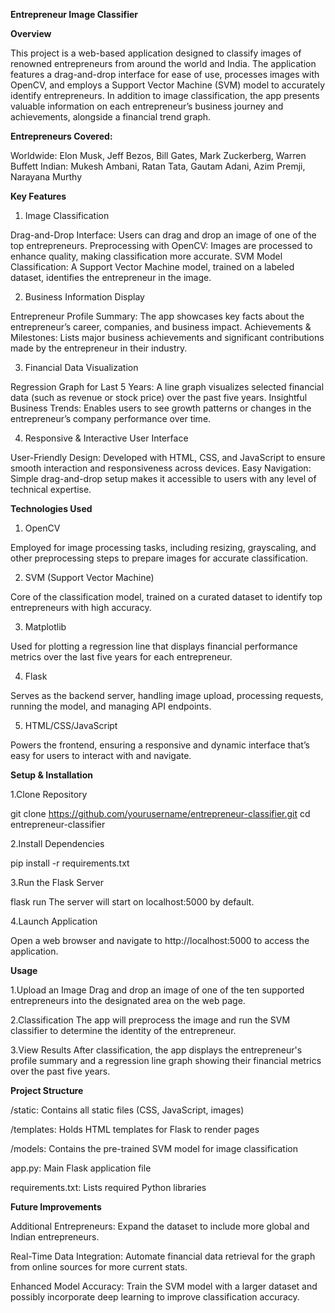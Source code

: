 **Entrepreneur Image Classifier**

**Overview**

This project is a web-based application designed to classify images of renowned entrepreneurs from around the world and India. The application features a drag-and-drop interface for ease of use, processes images with OpenCV, and employs a Support Vector Machine (SVM) model to accurately identify entrepreneurs. In addition to image classification, the app presents valuable information on each entrepreneur’s business journey and achievements, alongside a financial trend graph.

**Entrepreneurs Covered:**

Worldwide: Elon Musk, Jeff Bezos, Bill Gates, Mark Zuckerberg, Warren Buffett
Indian: Mukesh Ambani, Ratan Tata, Gautam Adani, Azim Premji, Narayana Murthy

**Key Features**

1. Image Classification
   
Drag-and-Drop Interface: Users can drag and drop an image of one of the top entrepreneurs.
Preprocessing with OpenCV: Images are processed to enhance quality, making classification more accurate.
SVM Model Classification: A Support Vector Machine model, trained on a labeled dataset, identifies the entrepreneur in the image.

2. Business Information Display
   
Entrepreneur Profile Summary: The app showcases key facts about the entrepreneur’s career, companies, and business impact.
Achievements & Milestones: Lists major business achievements and significant contributions made by the entrepreneur in their industry.

3. Financial Data Visualization
   
Regression Graph for Last 5 Years: A line graph visualizes selected financial data (such as revenue or stock price) over the past five years.
Insightful Business Trends: Enables users to see growth patterns or changes in the entrepreneur’s company performance over time.

4. Responsive & Interactive User Interface

User-Friendly Design: Developed with HTML, CSS, and JavaScript to ensure smooth interaction and responsiveness across devices.
Easy Navigation: Simple drag-and-drop setup makes it accessible to users with any level of technical expertise.

**Technologies Used**

1. OpenCV
   
Employed for image processing tasks, including resizing, grayscaling, and other preprocessing steps to prepare images for accurate classification.

2. SVM (Support Vector Machine)
   
Core of the classification model, trained on a curated dataset to identify top entrepreneurs with high accuracy.

3. Matplotlib
   
Used for plotting a regression line that displays financial performance metrics over the last five years for each entrepreneur.

4. Flask
   
Serves as the backend server, handling image upload, processing requests, running the model, and managing API endpoints.

5. HTML/CSS/JavaScript
   
Powers the frontend, ensuring a responsive and dynamic interface that’s easy for users to interact with and navigate.

**Setup & Installation**

1.Clone Repository

git clone https://github.com/yourusername/entrepreneur-classifier.git
cd entrepreneur-classifier

2.Install Dependencies

pip install -r requirements.txt

3.Run the Flask Server

flask run
The server will start on localhost:5000 by default.

4.Launch Application

Open a web browser and navigate to http://localhost:5000 to access the application.

**Usage**

1.Upload an Image
Drag and drop an image of one of the ten supported entrepreneurs into the designated area on the web page.

2.Classification
The app will preprocess the image and run the SVM classifier to determine the identity of the entrepreneur.

3.View Results
After classification, the app displays the entrepreneur's profile summary and a regression line graph showing their financial metrics over the past five years.

**Project Structure**

/static: Contains all static files (CSS, JavaScript, images)

/templates: Holds HTML templates for Flask to render pages

/models: Contains the pre-trained SVM model for image classification

app.py: Main Flask application file

requirements.txt: Lists required Python libraries

**Future Improvements**

Additional Entrepreneurs: Expand the dataset to include more global and Indian entrepreneurs.

Real-Time Data Integration: Automate financial data retrieval for the graph from online sources for more current stats.

Enhanced Model Accuracy: Train the SVM model with a larger dataset and possibly incorporate deep learning to improve classification accuracy.









